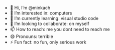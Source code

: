 - 👋 Hi, I’m @minkach
- 👀 I’m interested in: computers
- 🌱 I’m currently learning: visual studio code
- 💞️ I’m looking to collaborate: on myself
- 📫 How to reach: me you dont need to reach me
- 😄 Pronouns: terrible
- ⚡ Fun fact: no fun, only serious work

<!---
minkach/minkach is a ✨ special ✨ repository because its `README.md` (this file) appears on your GitHub profile.
You can click the Preview link to take a look at your changes.
--->
